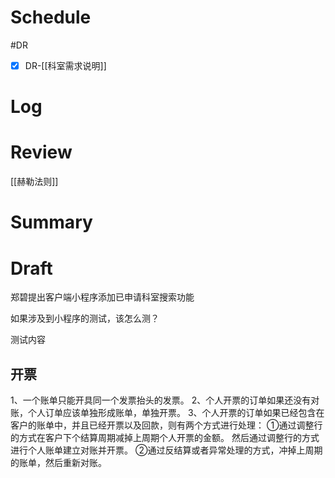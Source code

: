 # Schedule
#DR
- [x] DR-[[科室需求说明]]
# Log

# Review
[[赫勒法则]]

# Summary

# Draft
郑碧提出客户端小程序添加已申请科室搜索功能

如果涉及到小程序的测试，该怎么测？

测试内容

## 开票
1、一个账单只能开具同一个发票抬头的发票。
2、个人开票的订单如果还没有对账，个人订单应该单独形成账单，单独开票。
3、个人开票的订单如果已经包含在客户的账单中，并且已经开票以及回款，则有两个方式进行处理：
	①通过调整行的方式在客户下个结算周期减掉上周期个人开票的金额。
	然后通过调整行的方式进行个人账单建立对账并开票。
	②通过反结算或者异常处理的方式，冲掉上周期的账单，然后重新对账。
